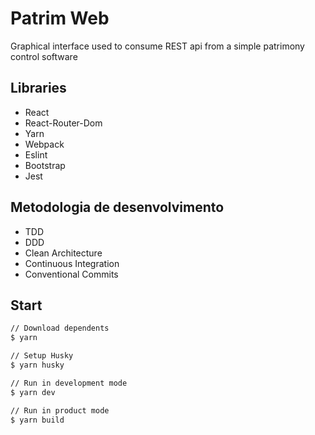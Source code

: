 # Patrim Web

Graphical interface used to consume REST api from a simple patrimony control software

## Libraries

- React
- React-Router-Dom
- Yarn
- Webpack
- Eslint
- Bootstrap
- Jest

## Metodologia de desenvolvimento

- TDD
- DDD
- Clean Architecture
- Continuous Integration
- Conventional Commits

## Start

```bash
// Download dependents
$ yarn

// Setup Husky
$ yarn husky

// Run in development mode
$ yarn dev

// Run in product mode
$ yarn build
```

